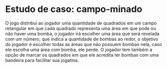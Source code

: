 # Estudo de caso: campo-minado
O jogo distribuí ao jogador uma quantidade de quadrados em um campo retangular em que cada quadrado representa uma área em que pode ou não haver uma bomba, o jogador irá escolher uma área que será revelada com um número, que indica a quantidade de bombas ao redor, o objetivo do jogador é escolher todas as áreas que não possuem bombas nela, caso ele escolha uma área com bomba, ele perde. O jogador tem também a opção de marcar os quadrados em que ele acredita ter bombas com uma bandeira para facilitar sua jogatina.
